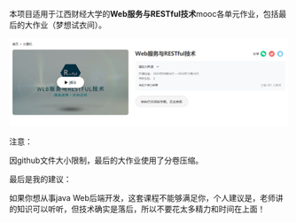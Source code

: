 本项目适用于江西财经大学的**Web服务与RESTful技术**mooc各单元作业，包括最后的大作业（梦想试衣间）。

![image-20240103202423791](readme.assets/image-20240103202423791.png)

注意：

因github文件大小限制，最后的大作业使用了分卷压缩。

最后是我的建议：

如果你想从事java Web后端开发，这套课程不能够满足你，个人建议是，老师讲的知识可以听听，但技术确实是落后，所以不要花太多精力和时间在上面！


